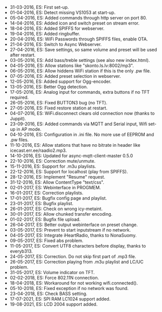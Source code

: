 
- 31-03-2016, ES: First set-up.
- 01-04-2016, ES: Detect missing VS1053 at start-up.
- 05-04-2016, ES: Added commands through http server on port 80.
- 14-04-2016, ES: Added icon and switch preset on stream error.
- 18-04-2016, ES: Added SPIFFS for webserver.
- 19-04-2016, ES: Added ringbuffer.
- 20-04-2016, ES: WiFi Passwords through SPIFFS files, enable OTA.
- 21-04-2016, ES: Switch to Async Webserver.
- 27-04-2016, ES: Save settings, so same volume and preset will be used after restart.
- 03-05-2016, ES: Add bass/treble settings (see also new index.html).
- 04-05-2016, ES: Allow stations like "skonto.ls.lv:8002/mp3".
- 06-05-2016, ES: Allow hiddens WiFi station if this is the only .pw file.
- 07-05-2016, ES: Added preset selection in webserver.
- 12-05-2016, ES: Added support for Ogg-encoder.
- 13-05-2016, ES: Better Ogg detection.
- 17-05-2016, ES: Analog input for commands, extra buttons if no TFT required.
- 26-05-2016, ES: Fixed BUTTON3 bug (no TFT).
- 27-05-2016, ES: Fixed restore station at restart.
- 04-07-2016, ES: WiFi.disconnect clears old connection now (thanks to Juppit).
- 23-09-2016, ES: Added commands via MQTT and Serial input, Wifi set-up in AP mode.
- 04-10-2016, ES: Configuration in .ini file. No more use of EEPROM and .pw files.
- 11-10-2016, ES: Allow stations that have no bitrate in header like icecast.err.ee/raadio2.mp3.
- 14-10-2016, ES: Updated for async-mqtt-client-master 0.5.0
- 22-10-2016, ES: Correction mute/unmute.
- 15-11-2016, ES: Support for .m3u playlists.
- 22-12-2016, ES: Support for localhost (play from SPIFFS).
- 28-12-2016, ES: Implement "Resume" request.
- 31-12-2016, ES: Allow ContentType "text/css".
- 02-01-2017, ES: Webinterface in PROGMEM.
- 16-01-2017, ES: Correction playlists.
- 17-01-2017, ES: Bugfix config page and playlist.
- 23-01-2017, ES: Bugfix playlist.
- 26-01-2017, ES: Check on wrong icy-metaint.
- 30-01-2017, ES: Allow chunked transfer encoding.
- 01-02-2017, ES: Bugfix file upload.
- 26-04-2017, ES: Better output webinterface on preset change.
- 03-05-2017, ES: Prevent to start inputstream if no network.
- 04-05-2017, ES: Integrate iHeartRadio, thanks to NonaSuomy.
- 09-05-2017, ES: Fixed abs problem.
- 11-05-2017, ES: Convert UTF8 characters before display, thanks to everyb313.
- 24-05-2017, ES: Correction. Do not skip first part of .mp3 file.
- 26-05-2017, ES: Correction playing from .m3u playlist and LC/UC problem.
- 31-05-2017, ES: Volume indicator on TFT.
- 02-02-2018, ES: Force 802.11N connection.
- 18-04-2018, ES: Workaround for not working wifi.connected().
- 05-10-2018, ES: Fixed exception if no network was found.
- 23-04-2018, ES: Check BASS setting.
- 17-07-2021, ES: SPI RAM LC1024 support added.
- 19-08-2021, ES: LCD 2004 support added.
